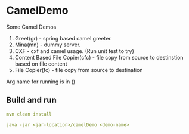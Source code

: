 # CamelDemo
Some Camel Demos

1. Greet(gr) - spring based camel greeter.
2. Mina(mn) - dummy server.
3. CXF - cxf and camel usage. (Run unit test to try)
4. Content Based File Copier(cfc) - file copy from source to destinstion based on file content
5. File Copier(fc) - file copy from source to destination
 
Arg name for running is in ()

## Build and run
```yaml
mvn clean install 

java -jar <jar-location>/camelDemo <demo-name>
```
